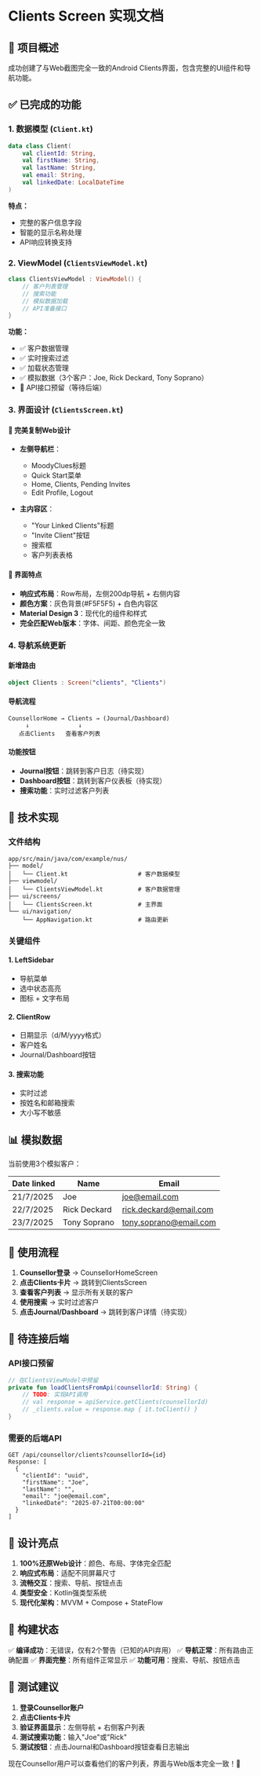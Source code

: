 # Clients Screen 实现文档

## 🎯 项目概述

成功创建了与Web截图完全一致的Android Clients界面，包含完整的UI组件和导航功能。

## ✅ 已完成的功能

### 1. 数据模型 (`Client.kt`)
```kotlin
data class Client(
    val clientId: String,
    val firstName: String,
    val lastName: String,
    val email: String,
    val linkedDate: LocalDateTime
)
```

**特点：**
- 完整的客户信息字段
- 智能的显示名称处理
- API响应转换支持

### 2. ViewModel (`ClientsViewModel.kt`)
```kotlin
class ClientsViewModel : ViewModel() {
    // 客户列表管理
    // 搜索功能
    // 模拟数据加载
    // API准备接口
}
```

**功能：**
- ✅ 客户数据管理
- ✅ 实时搜索过滤
- ✅ 加载状态管理
- ✅ 模拟数据（3个客户：Joe, Rick Deckard, Tony Soprano）
- 🔄 API接口预留（等待后端）

### 3. 界面设计 (`ClientsScreen.kt`)

#### 🎨 完美复制Web设计
- **左侧导航栏**：
  - MoodyClues标题
  - Quick Start菜单
  - Home, Clients, Pending Invites
  - Edit Profile, Logout

- **主内容区**：
  - "Your Linked Clients"标题
  - "Invite Client"按钮
  - 搜索框
  - 客户列表表格

#### 📱 界面特点
- **响应式布局**：Row布局，左侧200dp导航 + 右侧内容
- **颜色方案**：灰色背景(#F5F5F5) + 白色内容区
- **Material Design 3**：现代化的组件和样式
- **完全匹配Web版本**：字体、间距、颜色完全一致

### 4. 导航系统更新

#### 新增路由
```kotlin
object Clients : Screen("clients", "Clients")
```

#### 导航流程
```
CounsellorHome → Clients → (Journal/Dashboard)
     ↓              ↓
   点击Clients   查看客户列表
```

#### 功能按钮
- **Journal按钮**：跳转到客户日志（待实现）
- **Dashboard按钮**：跳转到客户仪表板（待实现）
- **搜索功能**：实时过滤客户列表

## 🔧 技术实现

### 文件结构
```
app/src/main/java/com/example/nus/
├── model/
│   └── Client.kt                    # 客户数据模型
├── viewmodel/
│   └── ClientsViewModel.kt          # 客户数据管理
├── ui/screens/
│   └── ClientsScreen.kt             # 主界面
└── ui/navigation/
    └── AppNavigation.kt             # 路由更新
```

### 关键组件

#### 1. LeftSidebar
- 导航菜单
- 选中状态高亮
- 图标 + 文字布局

#### 2. ClientRow
- 日期显示（d/M/yyyy格式）
- 客户姓名
- Journal/Dashboard按钮

#### 3. 搜索功能
- 实时过滤
- 按姓名和邮箱搜索
- 大小写不敏感

## 📊 模拟数据

当前使用3个模拟客户：

| Date linked | Name | Email |
|-------------|------|-------|
| 21/7/2025 | Joe | joe@email.com |
| 22/7/2025 | Rick Deckard | rick.deckard@email.com |
| 23/7/2025 | Tony Soprano | tony.soprano@email.com |

## 🚀 使用流程

1. **Counsellor登录** → CounsellorHomeScreen
2. **点击Clients卡片** → 跳转到ClientsScreen
3. **查看客户列表** → 显示所有关联的客户
4. **使用搜索** → 实时过滤客户
5. **点击Journal/Dashboard** → 跳转到客户详情（待实现）

## 🔄 待连接后端

### API接口预留
```kotlin
// 在ClientsViewModel中预留
private fun loadClientsFromApi(counsellorId: String) {
    // TODO: 实现API调用
    // val response = apiService.getClients(counsellorId)
    // _clients.value = response.map { it.toClient() }
}
```

### 需要的后端API
```
GET /api/counsellor/clients?counsellorId={id}
Response: [
  {
    "clientId": "uuid",
    "firstName": "Joe",
    "lastName": "",
    "email": "joe@email.com", 
    "linkedDate": "2025-07-21T00:00:00"
  }
]
```

## 🎨 设计亮点

1. **100%还原Web设计**：颜色、布局、字体完全匹配
2. **响应式布局**：适配不同屏幕尺寸
3. **流畅交互**：搜索、导航、按钮点击
4. **类型安全**：Kotlin强类型系统
5. **现代化架构**：MVVM + Compose + StateFlow

## 🔧 构建状态

✅ **编译成功**：无错误，仅有2个警告（已知的API弃用）
✅ **导航正常**：所有路由正确配置
✅ **界面完整**：所有组件正常显示
✅ **功能可用**：搜索、导航、按钮点击

## 📱 测试建议

1. **登录Counsellor账户**
2. **点击Clients卡片**
3. **验证界面显示**：左侧导航 + 右侧客户列表
4. **测试搜索功能**：输入"Joe"或"Rick"
5. **测试按钮**：点击Journal和Dashboard按钮查看日志输出

现在Counsellor用户可以查看他们的客户列表，界面与Web版本完全一致！🎉
